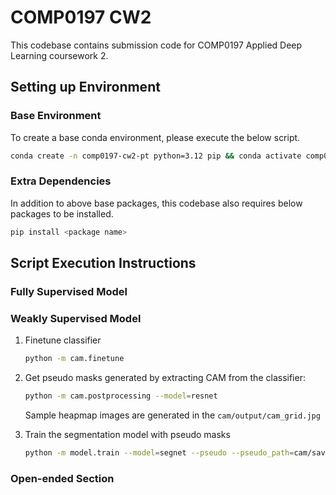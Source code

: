 # COMP0197 CW2

This codebase contains submission code for COMP0197 Applied Deep Learning coursework 2.

## Setting up Environment

### Base Environment
To create a base conda environment, please execute the below script.
```bash
conda create -n comp0197-cw2-pt python=3.12 pip && conda activate comp0197-cw2-pt && pip install torch==2.5.0 torchvision --index-url https://download.pytorch.org/whl/cpu
```

### Extra Dependencies
In addition to above base packages, this codebase also requires below packages to be installed.
```bash
pip install <package name>
```


## Script Execution Instructions

### Fully Supervised Model

### Weakly Supervised Model

1. Finetune classifier
   ```sh
   python -m cam.finetune
   ```
2. Get pseudo masks generated by extracting CAM from the classifier:
   ```sh
   python -m cam.postprocessing --model=resnet
   ```

   Sample heapmap images are generated in the ```cam/output/cam_grid.jpg```
3. Train the segmentation model with pseudo masks
   ```sh
   python -m model.train --model=segnet --pseudo --pseudo_path=cam/saved_models/resnet50_gradcampp_pseudo.pt
   ```

### Open-ended Section
